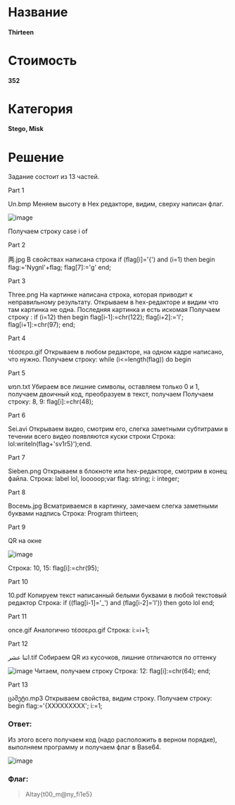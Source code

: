 # Название
#### Thirteen
# Стоимость
#### 352
# Категория
#### Stego, Misk
# Решение
Задание состоит из 13 частей.

Part 1

Un.bmp
Меняем высоту в Hex редакторе, видим, сверху написан флаг.

![image](https://github.com/SharLike-CTF-Team/AltayCTF-2017/blob/master/palimka/th_1.png)

Получаем строку case i of

Part 2

两.jpg
В свойствах написана строка if (flag[i]='{') and (i=1) then begin flag:='Nygnl'+flag; flag[7]:='g' end;

Part 3

Three.png
На картинке написана строка, которая приводит к неправильному результату.
Открываем в hex-редакторе и видим что там картинка не одна. Последняя картинка и есть искомая
Получаем строку : if (i=12) then begin flag[i-1]:=chr(122); flag[i+2]:='l'; flag[i+1]:=chr(97); end;

Part 4

τέσσερα.gif
Открываем в любом редакторе, на одном кадре написано, что нужно.
Получаем строку: while (i<=length(flag)) do begin

Part 5

חמש.txt
Убираем все лишние символы, оставляем только 0 и 1, получаем двоичный код, преобразуем в текст, получаем
Получаем строку: 8, 9: flag[i]:=chr(48);

Part 6

Sei.avi
Открываем видео, смотрим его, слегка заметными субтитрами в течении всего видео появляются куски строки
Строка: lol:writeln(flag+'sv1r5}');end.

Part 7

Sieben.png
Открываем в блокноте или hex-редакторе, смотрим в конец файла.
Строка: label lol, looooop;var flag: string; i: integer;

Part 8

Восемь.jpg
Всматриваемся в картинку, замечаем слегка заметными буквами надпись
Строка: Program thirteen;

Part 9

QR на окне

![image](https://github.com/SharLike-CTF-Team/AltayCTF-2017/blob/master/palimka/th_2.png)

Строка: 10, 15: flag[i]:=chr(95);

Part 10

10.pdf
Копируем текст написанный белыми буквами в любой текстовый редактор
Строка: if ((flag[i-1]='_') and (flag[i-2]='l')) then goto lol end;

Part 11

once.gif
Аналогично  τέσσερα.gif
Строка: i:=i+1;

Part 12

اثنا عشر.tif
Собираем QR из кусочков, лишние отличаются по оттенку

![image](https://github.com/SharLike-CTF-Team/AltayCTF-2017/blob/master/palimka/th_3.png)
Читаем, получаем строку
Строка: 12: flag[i]:=chr(64); end;

Part 13

ცამეტი.mp3
Открываем свойства, видим строку.
Получаем строку: begin flag:='{XXXXXXXXX'; i:=1;
### Ответ:
Из этого всего получаем код (надо расположить в верном порядке), выполняем программу и получаем флаг в Base64.

![image](https://github.com/SharLike-CTF-Team/AltayCTF-2017/blob/master/palimka/th_4.png)

### Флаг:
>Altay{t00_m@ny_fi1e5}
